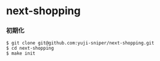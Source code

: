 # next-shopping
### 初期化
```
$ git clone git@github.com:yuji-sniper/next-shopping.git
$ cd next-shopping
$ make init
```